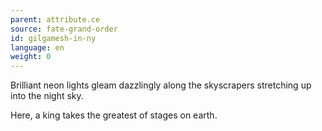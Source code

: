 ```yaml
---
parent: attribute.ce
source: fate-grand-order
id: gilgamesh-in-ny
language: en
weight: 0
---
```


Brilliant neon lights gleam dazzlingly along the skyscrapers stretching up into the night sky.

Here, a king takes the greatest of stages on earth.
